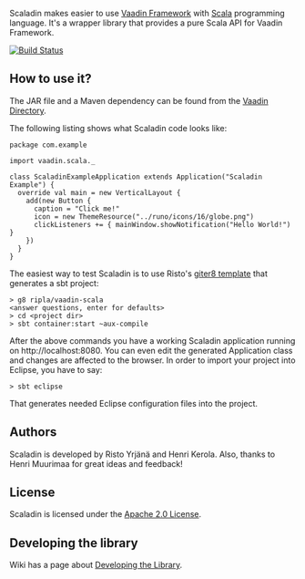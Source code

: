 Scaladin makes easier to use [Vaadin Framework](https://vaadin.com) with [Scala](http://www.scala-lang.org/) programming language. It's a wrapper library that provides a pure Scala API for Vaadin Framework. 

[![Build Status](https://secure.travis-ci.org/henrikerola/scaladin.png?branch=3.0)](http://travis-ci.org/henrikerola/scaladin)
## How to use it?

The JAR file and a Maven dependency can be found from the [Vaadin Directory](http://vaadin.com/addon/scaladin).

The following listing shows what Scaladin code looks like:

    package com.example

    import vaadin.scala._

    class ScaladinExampleApplication extends Application("Scaladin Example") {
      override val main = new VerticalLayout {
        add(new Button {
          caption = "Click me!"
          icon = new ThemeResource("../runo/icons/16/globe.png")
          clickListeners += { mainWindow.showNotification("Hello World!") }
        })
      }
    }

The easiest way to test Scaladin is to use Risto's [giter8 template](https://github.com/ripla/vaadin-scala.g8) that generates a sbt project:

    > g8 ripla/vaadin-scala
    <answer questions, enter for defaults>
    > cd <project dir>
    > sbt container:start ~aux-compile

After the above commands you have a working Scaladin application running on http://localhost:8080. You can even edit the generated Application class and changes are affected to the browser. In order to import your project into Eclipse, you have to say:

    > sbt eclipse

That generates needed Eclipse configuration files into the project.

## Authors

Scaladin is developed by Risto Yrjänä and Henri Kerola. Also, thanks to Henri Muurimaa for great ideas and feedback!

## License

Scaladin is licensed under the [Apache 2.0 License](http://www.apache.org/licenses/LICENSE-2.0.html).

## Developing the library

Wiki has a page about [Developing the Library](https://github.com/henrikerola/scaladin/wiki/Developing-the-Library).
